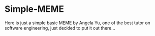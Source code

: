 # Simple-MEME
Here is just a simple basic MEME by Angela Yu, one of the best tutor on software engineering, just decided to put it out there...
